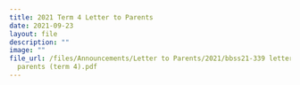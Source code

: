 ```yaml
---
title: 2021 Term 4 Letter to Parents
date: 2021-09-23
layout: file
description: ""
image: ""
file_url: /files/Announcements/Letter to Parents/2021/bbss21-339 letter to
  parents (term 4).pdf
---
```

